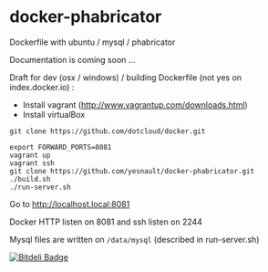 docker-phabricator
==================
Dockerfile with ubuntu / mysql / phabricator


Documentation is coming soon ...

Draft for dev (osx / windows) / building Dockerfile (not yes on index.docker.io) :

- Install vagrant (http://www.vagrantup.com/downloads.html)
- Install virtualBox

 
```
git clone https://github.com/dotcloud/docker.git

export FORWARD_PORTS=8081
vagrant up 
vagrant ssh
git clone https://github.com/yesnault/docker-phabricator.git
./build.sh
./run-server.sh
````

Go to http://localhost.local:8081

Docker HTTP listen on 8081 and ssh listen on 2244

Mysql files are written on `/data/mysql` (described in run-server.sh)


[![Bitdeli Badge](https://d2weczhvl823v0.cloudfront.net/yesnault/docker-phabricator/trend.png)](https://bitdeli.com/free "Bitdeli Badge")

